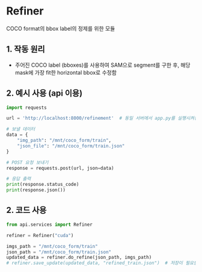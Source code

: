 # Refiner
COCO format의 bbox label의 정제를 위한 모듈

## 1. 작동 원리
* 주어진 COCO label (bboxes)를 사용하여 SAM으로 segment를 구한 후, 해당 mask에 가장 fit한 horizontal bbox로 수정함

## 2. 예시 사용 (api 이용)
```python
import requests

url = 'http://localhost:8000/refinement'  # 동일 서버에서 app.py를 실행시켜놓은 경우

# 보낼 데이터
data = {
    "img_path": "/mnt/coco_form/train",
    "json_file": "/mnt/coco_form/train.json"
}

# POST 요청 보내기
response = requests.post(url, json=data)

# 응답 출력
print(response.status_code)
print(response.json())
```

## 2. 코드 사용
```python
from api.services import Refiner

refiner = Refiner("cuda")

imgs_path = "/mnt/coco_form/train"
json_path = "/mnt/coco_form/train.json"
updated_data = refiner.do_refine(json_path, imgs_path)
# refiner.save_update(updated_data, "refined_train.json")  # 저장이 필요한 경우
```



